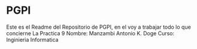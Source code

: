 # PGPI
Este es el Readme del Repositorio de PGPI, en el voy a trabajar todo lo que concierne La Practica 9
Nombre: Manzambi Antonio K. Doge
Curso: Inginieria Informatica

